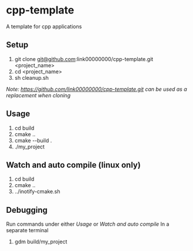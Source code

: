 # cpp-template
A template for cpp applications

## Setup
1. git clone git@github.com:link00000000/cpp-template.git <project_name>
2. cd <project_name>
3. sh cleanup.sh

*Note: https://github.com/link00000000/cpp-template.git can be used as a replacement when cloning*

## Usage
1. cd build
2. cmake ..
3. cmake --build .
4. ./my_project

## Watch and auto compile (linux only)
1. cd build
2. cmake ..
3. ../inotify-cmake.sh

## Debugging
Run commands under either *Usage* or *Watch and auto compile*
In a separate terminal
1. gdm build/my_project
